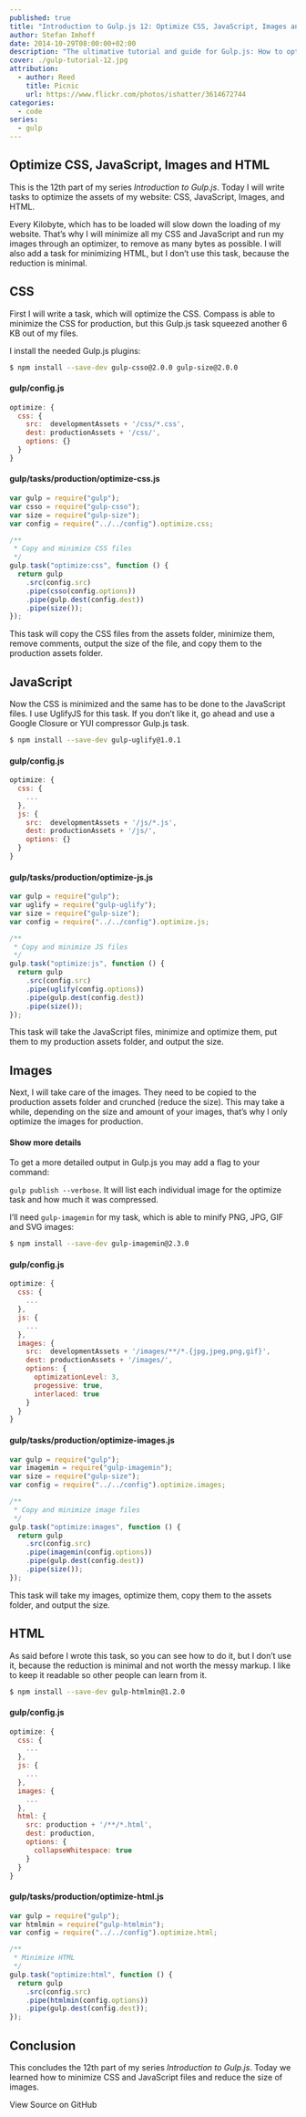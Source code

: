 ```yaml
---
published: true
title: "Introduction to Gulp.js 12: Optimize CSS, JavaScript, Images and HTML"
author: Stefan Imhoff
date: 2014-10-29T08:00:00+02:00
description: "The ultimative tutorial and guide for Gulp.js: How to optimize CSS, JavaScript, images and HTML to speed up your website."
cover: ./gulp-tutorial-12.jpg
attribution:
  - author: Reed
    title: Picnic
    url: https://www.flickr.com/photos/ishatter/3614672744
categories:
  - code
series:
  - gulp
---
```


## Optimize CSS, JavaScript, Images and HTML

This is the 12th part of my series _Introduction to Gulp.js_. Today I will write tasks to optimize the assets of my website: CSS, JavaScript, Images, and HTML.

Every Kilobyte, which has to be loaded will slow down the loading of my website. That’s why I will minimize all my CSS and JavaScript and run my images through an optimizer, to remove as many bytes as possible. I will also add a task for minimizing HTML, but I don’t use this task, because the reduction is minimal.

## CSS

First I will write a task, which will optimize the CSS. Compass is able to minimize the CSS for production, but this Gulp.js task squeezed another 6 KB out of my files.

I install the needed Gulp.js plugins:

```bash
$ npm install --save-dev gulp-csso@2.0.0 gulp-size@2.0.0
```

#### gulp/config.js

```javascript
optimize: {
  css: {
    src:  developmentAssets + '/css/*.css',
    dest: productionAssets + '/css/',
    options: {}
  }
}
```

#### gulp/tasks/production/optimize-css.js

```javascript
var gulp = require("gulp");
var csso = require("gulp-csso");
var size = require("gulp-size");
var config = require("../../config").optimize.css;

/**
 * Copy and minimize CSS files
 */
gulp.task("optimize:css", function () {
  return gulp
    .src(config.src)
    .pipe(csso(config.options))
    .pipe(gulp.dest(config.dest))
    .pipe(size());
});
```

This task will copy the CSS files from the assets folder, minimize them, remove comments, output the size of the file, and copy them to the production assets folder.

## JavaScript

Now the CSS is minimized and the same has to be done to the JavaScript files. I use UglifyJS for this task. If you don’t like it, go ahead and use a Google Closure or YUI compressor Gulp.js task.

```bash
$ npm install --save-dev gulp-uglify@1.0.1
```

#### gulp/config.js

```javascript
optimize: {
  css: {
    ...
  },
  js: {
    src:  developmentAssets + '/js/*.js',
    dest: productionAssets + '/js/',
    options: {}
  }
}
```

#### gulp/tasks/production/optimize-js.js

```javascript
var gulp = require("gulp");
var uglify = require("gulp-uglify");
var size = require("gulp-size");
var config = require("../../config").optimize.js;

/**
 * Copy and minimize JS files
 */
gulp.task("optimize:js", function () {
  return gulp
    .src(config.src)
    .pipe(uglify(config.options))
    .pipe(gulp.dest(config.dest))
    .pipe(size());
});
```

This task will take the JavaScript files, minimize and optimize them, put them to my production assets folder, and output the size.

## Images

Next, I will take care of the images. They need to be copied to the production assets folder and crunched (reduce the size). This may take a while, depending on the size and amount of your images, that’s why I only optimize the images for production.

<Banner>

#### Show more details

To get a more detailed output in Gulp.js you may add a flag to your command:

`gulp publish --verbose`. It will list each individual image for the optimize task and how much it was compressed.

</Banner>

I’ll need `gulp-imagemin` for my task, which is able to minify PNG, JPG, GIF and SVG images:

```bash
$ npm install --save-dev gulp-imagemin@2.3.0
```

#### gulp/config.js

```javascript
optimize: {
  css: {
    ...
  },
  js: {
    ...
  },
  images: {
    src:  developmentAssets + '/images/**/*.{jpg,jpeg,png,gif}',
    dest: productionAssets + '/images/',
    options: {
      optimizationLevel: 3,
      progessive: true,
      interlaced: true
    }
  }
}
```

#### gulp/tasks/production/optimize-images.js

```javascript
var gulp = require("gulp");
var imagemin = require("gulp-imagemin");
var size = require("gulp-size");
var config = require("../../config").optimize.images;

/**
 * Copy and minimize image files
 */
gulp.task("optimize:images", function () {
  return gulp
    .src(config.src)
    .pipe(imagemin(config.options))
    .pipe(gulp.dest(config.dest))
    .pipe(size());
});
```

This task will take my images, optimize them, copy them to the assets folder, and output the size.

## HTML

As said before I wrote this task, so you can see how to do it, but I don’t use it, because the reduction is minimal and not worth the messy markup. I like to keep it readable so other people can learn from it.

```bash
$ npm install --save-dev gulp-htmlmin@1.2.0
```

#### gulp/config.js

```javascript
optimize: {
  css: {
    ...
  },
  js: {
    ...
  },
  images: {
    ...
  },
  html: {
    src: production + '/**/*.html',
    dest: production,
    options: {
      collapseWhitespace: true
    }
  }
}
```

#### gulp/tasks/production/optimize-html.js

```javascript
var gulp = require("gulp");
var htmlmin = require("gulp-htmlmin");
var config = require("../../config").optimize.html;

/**
 * Minimize HTML
 */
gulp.task("optimize:html", function () {
  return gulp
    .src(config.src)
    .pipe(htmlmin(config.options))
    .pipe(gulp.dest(config.dest));
});
```

## Conclusion

This concludes the 12th part of my series _Introduction to Gulp.js_. Today we learned how to minimize CSS and JavaScript files and reduce the size of images.

<MoreLink href="https://github.com/kogakure/gulp-tutorial">
  View Source on GitHub
</MoreLink>
